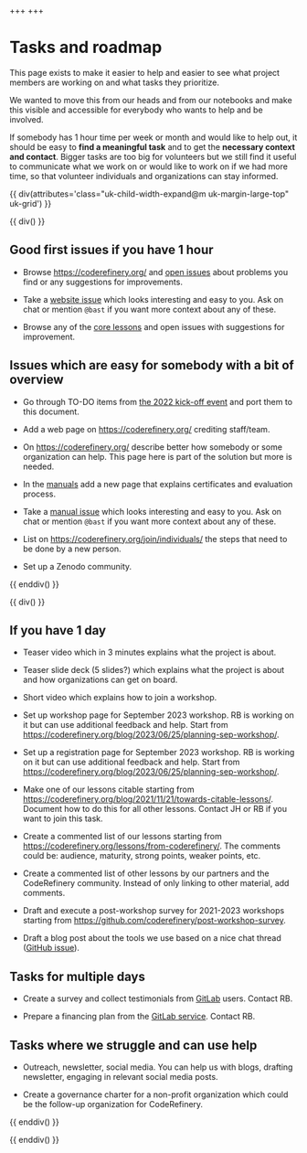 +++
+++

<div class="uk-background-primary uk-light uk-padding uk-panel">

# Tasks and roadmap

This page exists to make it easier to help and easier to see what project
members are working on and what tasks they prioritize.

We wanted to move this from our heads and from our notebooks and make this
visible and accessible for everybody who wants to help and be involved.

If somebody has 1 hour
time per week or month and would like to help out, it should be easy to **find
a meaningful task** and to get the **necessary context and contact**. Bigger
tasks are too big for volunteers but we still find it useful to communicate
what we work on or would like to work on if we had more time, so that volunteer
individuals and organizations can stay informed.

</div>

{{ div(attributes='class="uk-child-width-expand@m uk-margin-large-top" uk-grid') }}

{{ div() }}


## Good first issues if you have 1 hour

- Browse <https://coderefinery.org/> and [open
  issues](https://github.com/coderefinery/coderefinery.org/issues) about
  problems you find or any suggestions for improvements.

- Take a [website issue](https://github.com/coderefinery/coderefinery.org/issues) which looks
  interesting and easy to you. Ask on chat or mention `@bast` if you want more context about any of these.

- Browse any of the [core lessons](https://coderefinery.org/lessons/core/) and
  open issues with suggestions for improvement.


## Issues which are easy for somebody with a bit of overview

- Go through TO-DO items from [the 2022 kick-off
  event](https://hackmd.io/@coderefinery/kickoff2022) and port them to this
  document.

- Add a web page on <https://coderefinery.org/> crediting staff/team.

- On <https://coderefinery.org/> describe better how somebody or some
  organization can help. This page here is part
  of the solution but more is needed.

- In the [manuals](https://coderefinery.github.io/manuals/) add a new page that
  explains certificates and evaluation process.

- Take a [manual issue](https://github.com/coderefinery/manuals/issues) which
  looks interesting and easy to you. Ask on chat or mention `@bast` if you want
  more context about any of these.

- List on <https://coderefinery.org/join/individuals/> the steps that need to
  be done by a new person.

- Set up a Zenodo community.

{{ enddiv() }}

{{ div() }}

## If you have 1 day

- Teaser video which in 3 minutes explains what the project is about.

- Teaser slide deck (5 slides?) which explains what the project is about and
  how organizations can get on board.

- Short video which explains how to join a workshop.

- Set up workshop page for September 2023 workshop. RB is working on it but can
  use additional feedback and help.
  Start from <https://coderefinery.org/blog/2023/06/25/planning-sep-workshop/>.

- Set up a registration page for September 2023 workshop. RB is working on it but can
  use additional feedback and help.
  Start from <https://coderefinery.org/blog/2023/06/25/planning-sep-workshop/>.

- Make one of our lessons citable starting from
  <https://coderefinery.org/blog/2021/11/21/towards-citable-lessons/>. Document
  how to do this for all other lessons. Contact JH or RB if you want to
  join this task.

- Create a commented list of our lessons starting from
  <https://coderefinery.org/lessons/from-coderefinery/>.
  The comments could be: audience, maturity, strong points, weaker points,
  etc.

- Create a commented list of other lessons by our partners and the CodeRefinery
  community. Instead of only linking to other material, add comments.

- Draft and execute a post-workshop survey for 2021-2023 workshops starting
  from <https://github.com/coderefinery/post-workshop-survey>.

- Draft a blog post about the tools we use based on a nice chat thread ([GitHub
  issue](https://github.com/coderefinery/coderefinery.org/issues/720)).


## Tasks for multiple days

- Create a survey and collect testimonials from
  [GitLab](https://coderefinery.org/repository/) users. Contact RB.

- Prepare a financing plan from the [GitLab
  service](https://coderefinery.org/repository/). Contact RB.


## Tasks where we struggle and can use help

- Outreach, newsletter, social media. You can help us with blogs, drafting
  newsletter, engaging in relevant social media posts.

- Create a governance charter for a non-profit organization which could be the
  follow-up organization for CodeRefinery.

{{ enddiv() }}

{{ enddiv() }}
